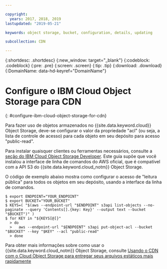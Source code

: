 ```yaml
---

copyright:
  years: 2017, 2018, 2019
lastupdated: "2019-05-21"

keywords: object storage, bucket, configuration, details, updating

subcollection: CDN

---
```


{:shortdesc: .shortdesc}
{:new_window: target="_blank"}
{:codeblock: .codeblock}
{:pre: .pre}
{:screen: .screen}
{:tip: .tip}
{:download: .download}
{:DomainName: data-hd-keyref="DomainName"}

# Configure o IBM Cloud Object Storage para CDN
{: #configure-ibm-cloud-object-storage-for-cdn}

Para fazer uso de objetos armazenados no {{site.data.keyword.cloud}} Object Storage, deve-se configurar o valor da propriedade "acl" (ou seja, a lista de controle de acesso) para cada objeto em seu depósito para acesso "public-read".

Para instalar quaisquer clientes ou ferramentas necessários, consulte a [seção do IBM Cloud Object Storage Developer](/docs/services/cloud-object-storage/basics?topic=cloud-object-storage-gs-dev#for-developers). Este guia supõe que você instalou a interface de linha de comandos do AWS oficial, que é compatível com a API S3 do {{site.data.keyword.cloud_notm}} Object Storage.

O código de exemplo abaixo mostra como configurar o acesso de "leitura pública" para todos os objetos em seu depósito, usando a interface da linha de comandos.

```
$ export ENDPOINT="YOUR_ENDPOINT"
$ export BUCKET="YOUR_BUCKET"
$ KEYS=( "$(aws --endpoint-url "$ENDPOINT" s3api list-objects --no-paginate --query 'Contents[].{key: Key}' --output text --bucket "$BUCKET")" )
$ for KEY in "${KEYS[@]}"
  > do
  >   aws --endpoint-url "$ENDPOINT" s3api put-object-acl --bucket "$BUCKET" --key "$KEY" --acl "public-read"
  > done
```

Para obter mais informações sobre como usar o {{site.data.keyword.cloud_notm}} Object Storage, consulte [Usando o CDN com o Cloud Object Storage para entregar seus arquivos estáticos mais rapidamente](https://cloud.ibm.com/docs/tutorials?topic=solution-tutorials-static-files-cdn#accelerate-delivery-of-static-files-using-a-cdn)
